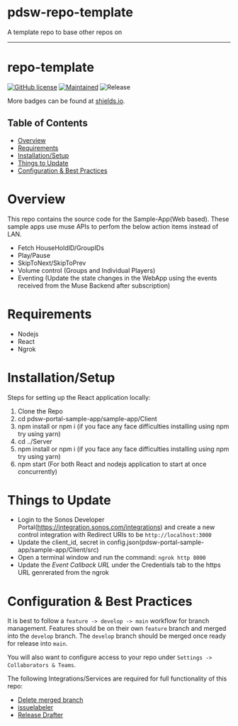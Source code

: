 # pdsw-repo-template

A template repo to base other repos on

---

# repo-template

[![GitHub license](https://img.shields.io/badge/license-UNLICENSED-blue.svg?style=for-the-badge)](.//LICENSE)
[![Maintained](https://img.shields.io/badge/Maintained%3F-yes-green.svg?style=for-the-badge)](https://github.com/Sonos-Inc/pdsw-apigee-agproxytool/graphs/commit-activity)
![Release](https://img.shields.io/badge/release-1.1.0-orange.svg?style=for-the-badge)

More badges can be found at [shields.io](https://shields.io/).

<!-- START doctoc generated TOC please keep comment here to allow auto update -->
<!-- DON'T EDIT THIS SECTION, INSTEAD RE-RUN doctoc TO UPDATE -->
## Table of Contents

- [Overview](#overview)
- [Requirements](#requirements)
- [Installation/Setup](#installationsetup)
- [Things to Update](#things-to-update)
- [Configuration & Best Practices](#configuration--best-practices)

<!-- END doctoc generated TOC please keep comment here to allow auto update -->

# Overview

This repo contains the source code for the Sample-App(Web based). These sample apps use muse APIs to perfom the below action items instead of LAN.
- Fetch HouseHoldID/GroupIDs
- Play/Pause 
- SkipToNext/SkipToPrev
- Volume control (Groups and Individual Players)
- Eventing (Update the state changes in the WebApp using the events received from the Muse Backend after subscription)


# Requirements

- Nodejs
- React
- Ngrok

# Installation/Setup

Steps for setting up the React application locally:

1. Clone the Repo
2. cd pdsw-portal-sample-app/sample-app/Client
3. npm install or npm i (if you face any face difficulties installing using npm try using yarn)
4. cd ../Server
5. npm install or npm i (if you face any face difficulties installing using npm try using yarn)
6. npm start (For both React and nodejs application to start at once concurrently)


# Things to Update

- Login to the Sonos Developer Portal(https://integration.sonos.com/integrations) and create a new control integration with Redirect URIs to be `http://localhost:3000`
- Update the client_id, secret in config.json(pdsw-portal-sample-app/sample-app/Client/src)
- Open a terminal window and run the command: `ngrok http 8000`
- Update the *Event Callback URL* under the Credentials tab to the https URL genrerated from the ngrok

# Configuration & Best Practices

It is best to follow a `feature -> develop -> main` workflow for branch management. Features should be on their own `feature` branch and merged into the `develop` branch. The `develop` branch should be merged once ready for release into `main`.

You will also want to configure access to your repo under `Settings -> Collaborators & Teams`.

The following Integrations/Services are required for full functionality of this repo:
- [Delete merged branch](https://probot.github.io/apps/delete-merged-branch/)
- [issuelabeler](https://github.com/apps/issuelabeler)
- [Release Drafter](https://github.com/apps/release-drafter)